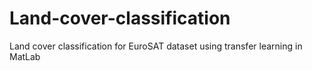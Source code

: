 # Land-cover-classification
Land cover classification for EuroSAT dataset using transfer learning in MatLab
